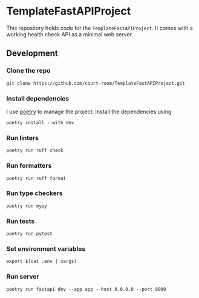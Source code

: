 # TemplateFastAPIProject

This repository holds code for the `TemplateFastAPIProject`.
It comes with a working health check API as a minimal web server.

## Development

### Clone the repo

```
git clone https://github.com/court-room/TemplateFastAPIProject.git
```

### Install dependencies

I use [poetry](https://python-poetry.org/docs/) to manage the project.
Install the dependencies using

```
poetry install --with dev
```

### Run linters

```
poetry run ruff check
```

### Run formatters

```
poetry run ruff format
```

### Run type checkers

```
poetry run mypy
```

### Run tests

```
poetry run pytest
```

### Set environment variables

```
export $(cat .env | xargs)
```

### Run server

```
poetry run fastapi dev --app app --host 0.0.0.0 --port 8000
```
